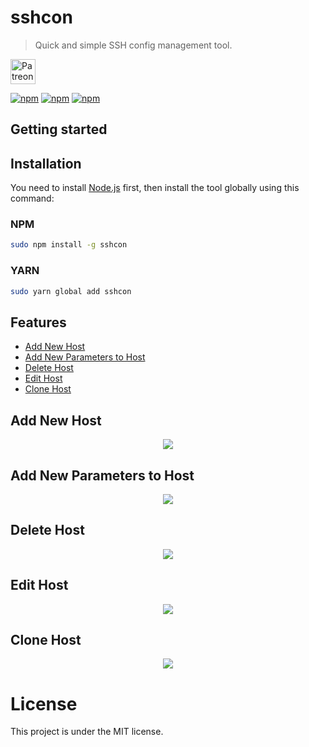 # sshcon
> Quick and simple SSH config management tool.

<a href="https://www.patreon.com/oguzhaninan">
    <img alt="Patreon" src="https://c5.patreon.com/external/logo/become_a_patron_button.png" height="40" />
</a>

[![npm](https://img.shields.io/npm/v/sshcon.svg)](https://www.npmjs.com/package/sshcon)
[![npm](https://img.shields.io/npm/l/sshcon.svg)](https://github.com/oguzhaninan/sshcon/blob/master/LICENSE)
[![npm](https://img.shields.io/npm/dt/sshcon.svg)](https://www.npmjs.com/package/sshcon)


## Getting started

## Installation
You need to install [Node.js](https://nodejs.org/en/download/) first, then install the tool globally using this command:

### NPM   
```bash
sudo npm install -g sshcon
```
### YARN 
```bash
sudo yarn global add sshcon
```

## Features
* [Add New Host](#add-new-host)
* [Add New Parameters to Host](#add-new-parameters-to-host)
* [Delete Host](#delete-host)
* [Edit Host](#edit-host)
* [Clone Host](#clone-host)


## Add New Host
<p align="center"><img src="https://raw.githubusercontent.com/oguzhaninan/sshcon/master/screenshots/new-host.gif?raw=true"/></p>

## Add New Parameters to Host
<p align="center"><img src="https://raw.githubusercontent.com/oguzhaninan/sshcon/master/screenshots/new-parameters.gif?raw=true"/></p>

## Delete Host
<p align="center"><img src="https://raw.githubusercontent.com/oguzhaninan/sshcon/master/screenshots/delete-host.gif?raw=true"/></p>

## Edit Host
<p align="center"><img src="https://raw.githubusercontent.com/oguzhaninan/sshcon/master/screenshots/edit-host.gif?raw=true"/></p>

## Clone Host
<p align="center"><img src="https://raw.githubusercontent.com/oguzhaninan/sshcon/master/screenshots/clone-host.gif?raw=true"/></p>

# License
This project is under the MIT license.
